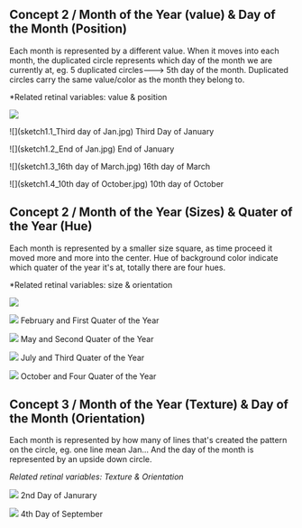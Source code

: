 ## Concept 2 / Month of the Year (value) & Day of the Month (Position)

Each month is represented by a different value. When it moves into each month, the duplicated circle represents which day of the month we are currently at, eg. 5 duplicated circles---> 5th day of the month. Duplicated circles carry the same value/color as the month they belong to.

*Related retinal variables: value & position

![](sketch1.jpg)

![](sketch1.1_Third day of Jan.jpg)
Third Day of January

![](sketch1.2_End of Jan.jpg)
End of January

![](sketch1.3_16th day of March.jpg)
16th day of March

![](sketch1.4_10th day of October.jpg)
10th day of October

## Concept 2 / Month of the Year (Sizes) & Quater of the Year (Hue)

Each month is represented by a smaller size square, as time proceed it moved more and more into the center. Hue of background color indicate which quater of the year it's at, totally there are four hues.

*Related retinal variables: size & orientation

![](sketch2.jpg)

![](sketch2.1_Feb&FirstQuater.jpg)
February and First Quater of the Year

![](sketch2.2_May&SecondQuater.jpg)
May and Second Quater of the Year

![](sketch2.3_July&ThirdQuater.jpg)
July and Third Quater of the Year

![](sketch2.4_Oct&FourthQuater.jpg)
October and Four Quater of the Year


## Concept 3 / Month of the Year (Texture) & Day of the Month (Orientation)

Each month is represented by how many of lines that's created the pattern on the circle, eg. one line mean Jan... And the day of the month is represented by an upside down circle.

*Related retinal variables: Texture & Orientation*

![](sketch3.1_2ndDayofJan.jpg)
2nd Day of Janurary

![](sketch3.2_4thDayofSep.jpg)
4th Day of September

